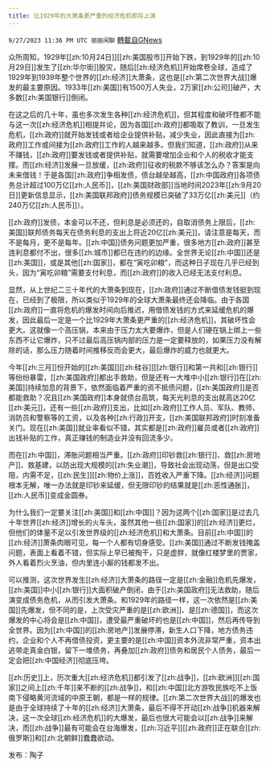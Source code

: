 ```yaml
---
title: 比1929年的大萧条更严重的经济危机即将上演
---
```

`9/27/2023 11:36 PM UTC 丽丽闲聊` [轉載自GNews](https://gnews.org/articles/1748960)

众所周知，1929年[[zh:10月24日]][[zh:美国股市]]开始下跌，到1929年的[[zh:10月29日]]发生了[[zh:华尔街]]股灾，随后[[zh:经济危机]]开始席卷全球，造成了1929年到1939年整个世界的[[zh:经济]]大萧条，这也是[[zh:第二次世界大战]]爆发的最主要原因。1933年[[zh:美国]]有1500万人失业，2万家[[zh:公司]]破产，大多数[[zh:美国银行]]倒闭。

在这之后的几十年，虽也多次发生各种[[zh:经济危机]]，但其程度和破坏性都不能与这一次[[zh:经济危机]]相提并论，因为各国[[zh:政府]]都吸取了教训，一旦发生危机，[[zh:政府]]就开始发钱或者给企业提供补贴，减少失业，因此直接为[[zh:政府]]工作或间接为[[zh:政府]]工作的人越来越多。但我们知道，[[zh:政府]]从来不赚钱，[[zh:政府]]要发钱或者提供补贴，就需要增加企业和个人的税收才能支撑。而[[zh:经济]]发展一旦放缓，[[zh:政府]]征收的税款不够该怎么办？答案是向未来借钱！于是各国[[zh:政府]]争相发债，债台越垒越高，[[zh:中国政府]]各项债务总计超过100万亿[[zh:人民币]]，[[zh:美国财政部]]当地时间2023年[[zh:9月20日]]更新信息显示，[[zh:美国联邦政府]]债务规模已突破了33万亿[[zh:美元]]（约240万亿[[zh:人民币]]）。

[[zh:政府]]发债，本金可以不还，但利息是必须还的，自取消债务上限后，[[zh:美国]]联邦债务每天在债务利息的支出上将近20亿[[zh:美元]]，请注意是每天，而不是每月，更不是每年。[[zh:中国]]债务问题更加严重，很多地方[[zh:政府]]甚至连利息都付不出，很多[[zh:城市]]都已在违约的边缘。全世界无论[[zh:中国]]还是[[zh:美国]]，或是其他[[zh:国家]]，都在“寅吃卯粮”，而这种日子现在几乎已经到头，因为“寅吃卯粮”需要支付利息，而[[zh:政府]]的收入已经无法支付利息。

显然，从上世纪二三十年代的大萧条到现在，[[zh:政府]]通过不断借债发钱挺到现在，已经到了极限，所以类似于1929年的全球大萧条最终还会降临。由于各国[[zh:政府]]一直将危机的爆发时间向后推迟，用借债发钱的方式来延缓危机的爆发，因此最后一定是一个比1929年大萧条更严重的[[zh:经济危机]]，其破坏性会更大。这就像一个高压锅，本来由于压力太大要爆炸，但是人们硬在锅上绑上一些东西不让它爆炸，只不过最后高压锅内部的压力是一定要释放的，如果压力没有解除的话，那么压力随着时间推移反而会更大，最后爆炸的威力也就更大。

今年[[zh:三月]]份开始的[[zh:美国]][[zh:硅谷]][[zh:银行]]和第一共和[[zh:银行]]等纷纷暴雷，[[zh:美国政府]]都出手救助，但是还有一大堆中小[[zh:银行]]在[[zh:美国]]持续加息的背景下，依然面临着严重的资不抵债问题，[[zh:美国政府]]是否都能救助？况且[[zh:美国政府]]本身就债台高筑，每天光利息的支出就高达20亿[[zh:美元]]，还有一些[[zh:政府]]支出，比如[[zh:政府]]工作人员、军队、教师、消防员和警察等的工资，以及各种[[zh:行政]]开支，[[zh:美国联邦政府]]时刻准备关门。现在[[zh:美国]]就业率看似不错，其实都是[[zh:政府]]雇员或者[[zh:政府]]出钱补贴的工作，真正赚钱的制造业并没有回流多少。

而在[[zh:中国]]，滞胀问题相当严重。[[zh:政府]]印钞救[[zh:银行]]、救[[zh:房地产]]、救基建，以防出现大规模的[[zh:失业潮]]，导致社会出现动荡，但是出口受阻，内需不足，[[zh:民生]][[zh:物价上涨]]，百姓收入严重下降。[[zh:经济]]问题根本无解，唯一办法就是印钞来延缓，但无限印钞的结果就是[[zh:恶性通胀]]，[[zh:人民币]]变成金圆券。

为什么我们一定要关注[[zh:美国]]和[[zh:中国]]？因为这两个[[zh:国家]]是过去几十年世界[[zh:经济]]增长的火车头，虽然其他一些[[zh:国家]]的[[zh:经济]]更烂，但他们的体量不足以引发世界级的[[zh:经济危机]]和大萧条。目前[[zh:中国]]的[[zh:经济]]萧条肉眼可见，每一个人都有切身感受。[[zh:美国]]通过不断发钱掩盖问题，表面上看着不错，但实际上早已被掏干，只是虚胖，就像红楼梦里的贾家，外人看着烈火烹油，但内里连小厮的钱都发不出。

可以推测，这次世界发生[[zh:经济]]大萧条的路径一定是[[zh:金融]]危机先爆发，[[zh:美国]]中小[[zh:银行]]大面积破产倒闭，由于[[zh:美国政府]]无法救助，随后演变成债务危机，从而引发大萧条。和1929年的路径一样，这一次依然是[[zh:美国]]先爆发，但不同的是，上次受灾严重的是[[zh:欧洲]]、是[[zh:德国]]，而这次爆发的中心将会是[[zh:中国]]，遭受最严重破坏的也是[[zh:中国]]，然后再传导到全世界。因为[[zh:中国]]的[[zh:房地产]]发展停滞，新生人口下降，地方债务违约，企业和个人不再借债投资，更主要的是[[zh:中国]]资本外流非常严重，资本出逃带走真金白银，留下一堆债务，再叠加[[zh:政府]]债务和居民个人债务，最后一定会把[[zh:中国经济]]彻底压垮。

[[zh:历史]]上，历次重大[[zh:经济危机]]都引发了[[zh:战争]]，[[zh:欧洲]][[zh:国家]]之间上[[zh:千年]]来不断的[[zh:战争]]，和[[zh:中国]]北方游牧民族吃不上饭南下侵略黄河流域的中原王朝，都是一样的规律。[[zh:第二次世界大战]]的爆发也是由于全球持续了十年的[[zh:经济]]大萧条，最后不得不开动[[zh:战争]]机器来解决，这一次全球[[zh:经济危机]]的大爆发，最后也很大可能会以[[zh:战争]]来解决，而[[zh:战争]]最有可能会在台海爆发，[[zh:习近平]][[zh:政府]]正在联合[[zh:俄罗斯]]和[[zh:北朝鲜]]蠢蠢欲动。

发布：陶子
